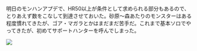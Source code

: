 明日のモンハンアプデで、HR50以上が条件として求められる部分もあるので、とりあえず数をこなして到達させておいた。砂原〜森あたりのモンスターはある程度慣れてきたが、ゴア・マガラとかはまだまだ苦手だ。これまで基本ソロでやってきたが、初めてサポートハンターを呼んでしまった。

![](https://photos.old.apkas.net/medium/202504/20250403-G3000284.webp)
